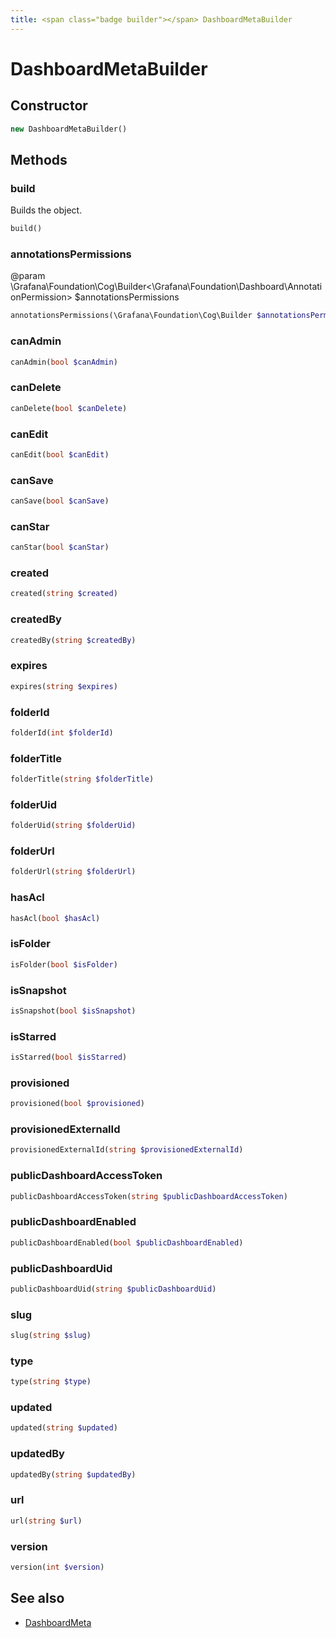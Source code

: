 ```yaml
---
title: <span class="badge builder"></span> DashboardMetaBuilder
---
```

# <span class="badge builder"></span> DashboardMetaBuilder

## Constructor

```php
new DashboardMetaBuilder()
```
## Methods

### <span class="badge object-method"></span> build

Builds the object.

```php
build()
```

### <span class="badge object-method"></span> annotationsPermissions

@param \Grafana\Foundation\Cog\Builder<\Grafana\Foundation\Dashboard\AnnotationPermission> $annotationsPermissions

```php
annotationsPermissions(\Grafana\Foundation\Cog\Builder $annotationsPermissions)
```

### <span class="badge object-method"></span> canAdmin

```php
canAdmin(bool $canAdmin)
```

### <span class="badge object-method"></span> canDelete

```php
canDelete(bool $canDelete)
```

### <span class="badge object-method"></span> canEdit

```php
canEdit(bool $canEdit)
```

### <span class="badge object-method"></span> canSave

```php
canSave(bool $canSave)
```

### <span class="badge object-method"></span> canStar

```php
canStar(bool $canStar)
```

### <span class="badge object-method"></span> created

```php
created(string $created)
```

### <span class="badge object-method"></span> createdBy

```php
createdBy(string $createdBy)
```

### <span class="badge object-method"></span> expires

```php
expires(string $expires)
```

### <span class="badge object-method"></span> folderId

```php
folderId(int $folderId)
```

### <span class="badge object-method"></span> folderTitle

```php
folderTitle(string $folderTitle)
```

### <span class="badge object-method"></span> folderUid

```php
folderUid(string $folderUid)
```

### <span class="badge object-method"></span> folderUrl

```php
folderUrl(string $folderUrl)
```

### <span class="badge object-method"></span> hasAcl

```php
hasAcl(bool $hasAcl)
```

### <span class="badge object-method"></span> isFolder

```php
isFolder(bool $isFolder)
```

### <span class="badge object-method"></span> isSnapshot

```php
isSnapshot(bool $isSnapshot)
```

### <span class="badge object-method"></span> isStarred

```php
isStarred(bool $isStarred)
```

### <span class="badge object-method"></span> provisioned

```php
provisioned(bool $provisioned)
```

### <span class="badge object-method"></span> provisionedExternalId

```php
provisionedExternalId(string $provisionedExternalId)
```

### <span class="badge object-method"></span> publicDashboardAccessToken

```php
publicDashboardAccessToken(string $publicDashboardAccessToken)
```

### <span class="badge object-method"></span> publicDashboardEnabled

```php
publicDashboardEnabled(bool $publicDashboardEnabled)
```

### <span class="badge object-method"></span> publicDashboardUid

```php
publicDashboardUid(string $publicDashboardUid)
```

### <span class="badge object-method"></span> slug

```php
slug(string $slug)
```

### <span class="badge object-method"></span> type

```php
type(string $type)
```

### <span class="badge object-method"></span> updated

```php
updated(string $updated)
```

### <span class="badge object-method"></span> updatedBy

```php
updatedBy(string $updatedBy)
```

### <span class="badge object-method"></span> url

```php
url(string $url)
```

### <span class="badge object-method"></span> version

```php
version(int $version)
```

## See also

 * <span class="badge object-type-class"></span> [DashboardMeta](./object-DashboardMeta.md)
